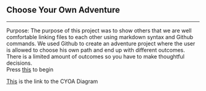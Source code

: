 ## Choose Your Own Adventure  
--- 
Purpose:
The purpose of this project was to show others that we are well comfortable linking files to each other using markdown syntax and Github commands. We used Github to create an adventure project where the user is allowed to choose his own path and end up with different outcomes. There is a limited amount of outcomes so you have to make thoughtful decisions.   
Press [this](begin.md) to begin  

[This](https://docs.google.com/drawings/d/1PxEgF55HcQuz3RWLwca6uwh-ntOUdD3xaIRv0f_xnq4/edit?usp=sharing) is the link to the CYOA Diagram